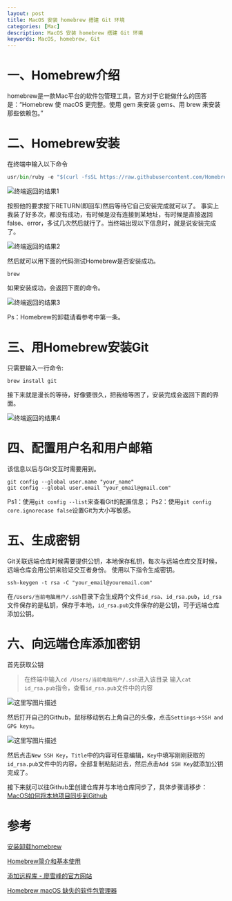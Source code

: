 ```yaml
---
layout: post
title: MacOS 安装 homebrew 搭建 Git 环境
categories: [Mac]
description: MacOS 安装 homebrew 搭建 Git 环境
keywords: MacOS, homebrew, Git
---
```


# 一、Homebrew介绍

homebrew是一款Mac平台的软件包管理工具，官方对于它能做什么的回答是：“Homebrew 使 macOS 更完整。使用 gem 来安装 gems、用 brew 来安装那些依赖包。”

# 二、Homebrew安装
 在终端中输入以下命令
```python
usr/bin/ruby -e "$(curl -fsSL https://raw.githubusercontent.com/Homebrew/install/master/source-code/install)"
```

![终端返回的结果1](https://img-blog.csdn.net/20180405231233265?watermark/2/text/aHR0cHM6Ly9ibG9nLmNzZG4ubmV0L3FxXzI5NDAxNDkx/font/5a6L5L2T/fontsize/400/fill/I0JBQkFCMA==/dissolve/70)

按照他的要求按下RETURN(即回车)然后等待它自己安装完成就可以了。
事实上我装了好多次，都没有成功，有时候是没有连接到某地址，有时候是直接返回false、error，多试几次然后就行了。当终端出现以下信息时，就是说安装完成了。

![终端返回的结果2](https://img-blog.csdn.net/20180405231332191?watermark/2/text/aHR0cHM6Ly9ibG9nLmNzZG4ubmV0L3FxXzI5NDAxNDkx/font/5a6L5L2T/fontsize/400/fill/I0JBQkFCMA==/dissolve/70)

然后就可以用下面的代码测试Homebrew是否安装成功。
```
brew
```
如果安装成功，会返回下面的命令。

![终端返回的结果3](https://img-blog.csdn.net/20180405231427862?watermark/2/text/aHR0cHM6Ly9ibG9nLmNzZG4ubmV0L3FxXzI5NDAxNDkx/font/5a6L5L2T/fontsize/400/fill/I0JBQkFCMA==/dissolve/70)

Ps：Homebrew的卸载请看参考中第一条。

# 三、用Homebrew安装Git
只需要输入一行命令:
```
brew install git
```
接下来就是漫长的等待，好像要很久，把我给等困了，安装完成会返回下面的界面。

![终端返回的结果4](https://img-blog.csdn.net/20180405231617333?watermark/2/text/aHR0cHM6Ly9ibG9nLmNzZG4ubmV0L3FxXzI5NDAxNDkx/font/5a6L5L2T/fontsize/400/fill/I0JBQkFCMA==/dissolve/70)

# 四、配置用户名和用户邮箱
该信息以后与Git交互时需要用到。
```
git config --global user.name "your_name"  
git config --global user.email "your_email@gmail.com"
```
Ps1：使用`git config --list`来查看Git的配置信息；
Ps2：使用`git config core.ignorecase false`设置Git为大小写敏感。

# 五、生成密钥
Git关联远端仓库时候需要提供公钥，本地保存私钥，每次与远端仓库交互时候，远端仓库会用公钥来验证交互者身份。
使用以下指令生成密钥。
```
ssh-keygen -t rsa -C "your_email@youremail.com"
```
在`/Users/当前电脑用户/.ssh`目录下会生成两个文件`id_rsa`、`id_rsa.pub`，`id_rsa`文件保存的是私钥，保存于本地，`id_rsa.pub`文件保存的是公钥，可于远端仓库添加公钥。

# 六、向远端仓库添加密钥
首先获取公钥
> 在终端中输入`cd /Users/当前电脑用户/.ssh`进入该目录
> 输入`cat id_rsa.pub`指令，查看`id_rsa.pub`文件中的内容

![这里写图片描述](https://img-blog.csdn.net/20180405233940825?watermark/2/text/aHR0cHM6Ly9ibG9nLmNzZG4ubmV0L3FxXzI5NDAxNDkx/font/5a6L5L2T/fontsize/400/fill/I0JBQkFCMA==/dissolve/70)

然后打开自己的Github，鼠标移动到右上角自己的头像，点击`Settings`->`SSH and GPG keys`。

![这里写图片描述](https://img-blog.csdn.net/2018040523430540?watermark/2/text/aHR0cHM6Ly9ibG9nLmNzZG4ubmV0L3FxXzI5NDAxNDkx/font/5a6L5L2T/fontsize/400/fill/I0JBQkFCMA==/dissolve/70)

然后点击`New SSH Key`，`Title`中的内容可任意编辑，`Key`中填写刚刚获取的`id_rsa.pub`文件中的内容，全部复制粘贴进去，然后点击`Add SSH Key`就添加公钥完成了。

接下来就可以往Github里创建仓库并与本地仓库同步了，具体步骤请移步：[MacOS如何将本地项目同步到Github](https://blog.csdn.net/qq_29401491/article/details/79834271)

# 参考
[安装卸载homebrew](http://www.cnblogs.com/chenjunbiao/archive/2011/07/11/2102899.html%20%E5%AE%89%E8%A3%85%E5%8D%B8%E8%BD%BDhomebrew)

[Homebrew简介和基本使用](https://blog.csdn.net/andanlan/article/details/51589800#fn:xcode)

[添加远程库 - 廖雪峰的官方网站](https://www.liaoxuefeng.com/wiki/0013739516305929606dd18361248578c67b8067c8c017b000/0013752340242354807e192f02a44359908df8a5643103a000)

[Homebrew macOS 缺失的软件包管理器](https://brew.sh/index_zh-cn.html)
